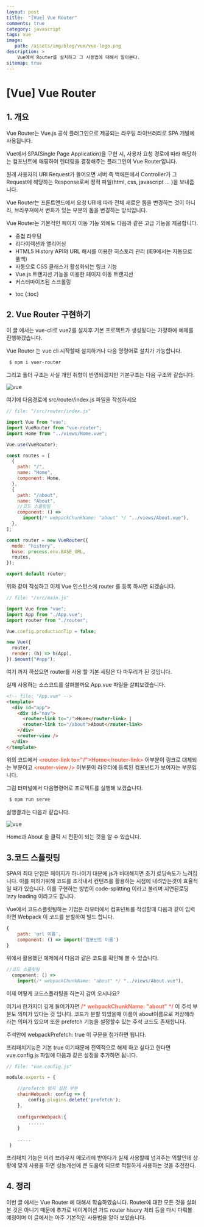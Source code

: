 ```yaml
---
layout: post
title:  "[Vue] Vue Router"
comments: true
category: javascript
tags: vue
image: 
   path: /assets/img/blog/vue/vue-logo.png 
description: >
    Vue에서 Router를 설치하고 그 사용법에 대해서 알아본다.
sitemap: true
---
```


# [Vue] Vue Router


## 1. 개요
Vue Router는 Vue.js 공식 플러그인으로 제공되는 라우팅 라이브러리로 SPA 개발에 사용됩니다.

 

Vue에서 SPA(Single Page Application)을 구현 시, 사용자 요청 경로에 따라 해당하는 컴포넌트에 매핑하여 렌더링을 결정해주는 플러그인이 Vue Router입니다.

원래 사용자의 URI Request가 들어오면 서버 즉 백에든에서 Controller가 그 Request에 해당하는 Response로써 정적 파일(html, css, javascript ... )을 보내줍니다.

Vue Router는 프론트앤드에서 요청 URI에 따라 전체 새로운 돔을 변경하는 것이 아니라, 브라우져에서 변화가 있는 부분의 돔을 변경하는 방식입니다.

 

Vue Router는 기본적인 페이지 이동 기능 외에도 다음과 같은 고급 기능을 제공합니다.

- 중첩 라우팅
- 리다이렉션과 앨리어싱
- HTML5 History API와 URL 해시를 이용한 히스토리 관리 (IE9에서는 자동으로 풀백)
- 자동으로 CSS 클래스가 활성화되는 링크 기능
- Vue.js 트랜지션 기능을 이용한 페이지 이동 트랜지션
- 커스터마이즈된 스크롤링
<!--more-->

* toc
{:toc}

## 2. Vue Router 구현하기
이 글 에서는 vue-cli로 vue2를 설치후 기본 프로젝트가 생성됬다는 가정하에 예제를 진행하겠습니다.

Vue Router 는 vue cli 시작할때 설치하거나 다음 명령어로 설치가 가능합니다. 

```bash
 $ npm i vuer-router
```

그리고 폴더 구조는 사실 개인 취향이 반영되겠지만 기본구조는 다음 구조와 같습니다. 

![vue](/assets/img/post/vue/2021/05/04.PNG)

여기에 다음경로에 src/router/index.js 파일을 작성하세요

```js
// file: "/src/router/index.js"

import Vue from "vue";
import VueRouter from "vue-router";
import Home from "../views/Home.vue";

Vue.use(VueRouter);

const routes = [
  {
    path: "/",
    name: "Home",
    component: Home,
  },
  {
    path: "/about",
    name: "About",
    //코드 스플릿팅
    component: () =>
      import(/* webpackChunkName: "about" */ "../views/About.vue"),
  },
];

const router = new VueRouter({
  mode: "history",
  base: process.env.BASE_URL,
  routes,
});

export default router;
```

위와 같이 작성하고 이제 Vue 인스턴스에 router 를 등록 하시면 되겠습니다. 

```js
// file: "/src/main.js"

import Vue from "vue";
import App from "./App.vue";
import router from "./router";

Vue.config.productionTip = false;

new Vue({
  router,
  render: (h) => h(App),
}).$mount("#app");
```

여기 까지 하셨으면 router를 사용 할 기본 세팅은 다 마무리가 된 것입니다. 

실제 사용하는 소스코드를 살펴볼까요 App.vue 파일을 살펴보겠습니다. 

```html
<!-- file: "App.vue" -->
<template>
  <div id="app">
    <div id="nav">
      <router-link to="/">Home</router-link> |
      <router-link to="/about">About</router-link>
    </div>
    <router-view />
  </div>
</template>
```

위의 코드에서 <b style="color:tomato">\<router-link to="/"\>Home\</router-link\> </b>이부분이 링크로 대체되는 부분이고  <b style="color:tomato">\<router-view /\></b> 이부분이 라우터에 등록된 컴포넌트가 보여지는 부분입니다. 

그럼 터미널에서 다음명령어로 프로젝트를 실행해 보겠습니다. 

```bash
 $ npm run serve
```

실행결과는 다음과 같습니다. 

![vue](/assets/img/post/vue/2021/05/02.gif)

Home과 About 을 클릭 시 전환이 되는 것을 알 수 있습니다. 


## 3.코드 스플릿팅
SPA의 최대 단점은 페이지가 하나이기 대문에 js가 비대해지면 초기 로딩속도가 느려집니다. 이를 피하기위해 코드를 조각내서 컨텐츠를 활용하는 시점에 내려받는것이 효율적일 때가 있습니다. 이를 구현하는 방법이 code-splitting 이라고 불리며 지연된로딩 lazy loading 이라고도 합니다. 

Vue에서 코드스플릿팅하는 기법은 라우터에서 컴포넌트를 작성할때 다음과 같이 입력하면 Webpack 이 코드를 분할하여 빌드 합니다. 

```js
{
	path: 'url 이름',
	component: () => import('컴포넌트 이름')
}
```

위에서 활용했던 예제에서 다음과 같은 코드를 확인해 볼 수 있습니다. 

```js
//코드 스플릿팅
  component: () =>
    import(/* webpackChunkName: "about" */ "../views/About.vue"),
```
이제 어떻게 코드스플리팅을 하는지 감이 오시나요? 

여기서 한가지더 깊게 들어가자면 <b style="color:tomato">/* webpackChunkName: "about" */</b>  이 주석 부분도 의미가 있다는 것 입니다. 코드가 분할 되었을때 이름이 about이름으로 저장해라라는 의미가 있으며 또한 prefetch 기능을 설정할수 있는 주석 코드도 존재합니다. 

주석안에 webpackPrefetch: true 이 구문을 첨가하면 됩니다. 

프리패치기능은 기본 true 이기때문에 전역적으로 해제 하고 싶다고 한다면 
vue.config.js 파일에 다음과 같은 설정을 추가하면 됩니다. 

```js
// file: "vue.config.js"

module.exports = {

    //prefetch 방지 설정 부분
    chainWebpack: config => {
        config.plugins.delete('prefetch');
    },
  
  	configureWebpack:{
    	......
    }
    
    .....
 }
```

프리패치 기능은 미리 브라우저 메모리에 받아다가 실제 사용할떄 넘겨주는 역할인데 상황에 맞게 사용을 하면 성능개선에 큰 도움이 되므로 적절하게 사용하는 것을 추천한다. 


## 4. 정리 
이번 글 에서는 Vue Router 에 대해서 학습하였습니다. Router에 대한 모든 것을 살펴본 것은 아니기 때문에 추가로 네이게이션 가드 router hisory 처리 등을 다시 다뤄볼 예정이며 이 글에서는 아주 기본적인 사용법을 알아 보았습니다. 
